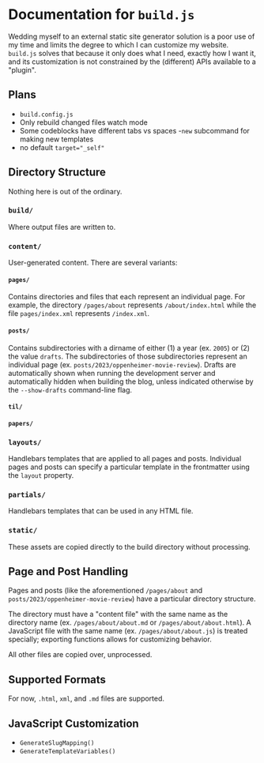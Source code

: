 # Documentation for `build.js`

Wedding myself to an external static site generator solution is a poor use of my time and limits the degree to which I can customize my website. `build.js` solves that because it only does what I need, exactly how I want it, and its customization is not constrained by the (different) APIs available to a "plugin".

## Plans

- `build.config.js`
- Only rebuild changed files watch mode
- Some codeblocks have different tabs vs spaces
-`new` subcommand for making new templates
- no default `target="_self"`

## Directory Structure

Nothing here is out of the ordinary.

### `build/`

Where output files are written to.

### `content/`

User-generated content. There are several variants:

#### `pages/`

Contains directories and files that each represent an individual page. For example, the directory `/pages/about` represents `/about/index.html` while the file `pages/index.xml` represents `/index.xml`.

#### `posts/`

Contains subdirectories with a dirname of either (1) a year (ex. `2005`) or (2) the value `drafts`. The subdirectories of those subdirectories represent an individual page (ex. `posts/2023/oppenheimer-movie-review`). Drafts are automatically shown when running the development server and automatically hidden when building the blog, unless indicated otherwise by the `--show-drafts` command-line flag.

#### `til/`

#### `papers/`

### `layouts/`

Handlebars templates that are applied to all pages and posts. Individual pages and posts can specify a particular template in the frontmatter using the `layout` property.

### `partials/`

Handlebars templates that can be used in any HTML file.

### `static/`

These assets are copied directly to the build directory without processing.

## Page and Post Handling

Pages and posts (like the aforementioned `/pages/about` and `posts/2023/oppenheimer-movie-review`) have a particular directory structure.

The directory must have a "content file" with the same name as the directory name (ex. `/pages/about/about.md` or `/pages/about/about.html`). A JavaScript file with the same name (ex. `/pages/about/about.js`) is treated specially; exporting functions allows for customizing behavior.

All other files are copied over, unprocessed.

## Supported Formats

For now, `.html`, `xml`, and `.md` files are supported.

## JavaScript Customization

- `GenerateSlugMapping()`
- `GenerateTemplateVariables()`

